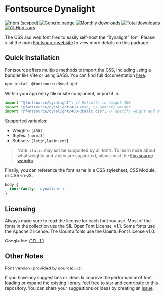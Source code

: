 # Fontsource Dynalight

[![npm (scoped)](https://img.shields.io/npm/v/@fontsource/dynalight?color=brightgreen)](https://www.npmjs.com/package/@fontsource/dynalight) [![Generic badge](https://img.shields.io/badge/fontsource-passing-brightgreen)](https://github.com/fontsource/fontsource) [![Monthly downloads](https://badgen.net/npm/dm/@fontsource/dynalight)](https://github.com/fontsource/fontsource) [![Total downloads](https://badgen.net/npm/dt/@fontsource/dynalight)](https://github.com/fontsource/fontsource) [![GitHub stars](https://img.shields.io/github/stars/fontsource/fontsource.svg?style=social&label=Star)](https://github.com/fontsource/fontsource/stargazers)

The CSS and web font files to easily self-host the “Dynalight” font. Please visit the main [Fontsource website](https://fontsource.org/fonts/dynalight) to view more details on this package.

## Quick Installation

Fontsource offers multiple methods to import the CSS, including using a bundler like Vite or using SASS. You can find full documentation [here](https://fontsource.org/docs/getting-started/introduction).

```javascript
npm install @fontsource/dynalight
```

Within your app entry file or site component, import it in.

```javascript
import "@fontsource/dynalight"; // Defaults to weight 400
import "@fontsource/dynalight/400.css"; // Specify weight
import "@fontsource/dynalight/400-italic.css"; // Specify weight and style
```

Supported variables:
- Weights: `[400]`
- Styles: `[normal]`
- Subsets: `[latin,latin-ext]`

> Note: `italic` may not be supported by all fonts. To learn more about what weights and styles are supported, please visit the [Fontsource website](https://fontsource.org/fonts/dynalight).

Finally, you can reference the font name in a CSS stylesheet, CSS Module, or CSS-in-JS.

```css
body {
  font-family: "Dynalight";
}
```

## Licensing
Always make sure to read the license for each font you use. Most of the fonts in the collection use the SIL Open Font License, v1.1. Some fonts use the Apache 2 license. The Ubuntu fonts use the Ubuntu Font License v1.0.

Google Inc.
[OFL-1.1](http://scripts.sil.org/OFL)

## Other Notes
Font version (provided by source): `v24`.

If you have any suggestions or ideas to improve the performance of font loading or expand the existing library, feel free to star and contribute to this repository. You can share your suggestions or ideas by creating an [issue](https://github.com/fontsource/fontsource/issues).